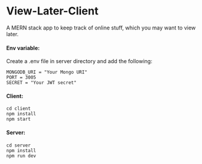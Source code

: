 # View-Later-Client

A MERN stack app to keep track of online stuff, which you may want to view later.

#### Env variable:

Create a .env file in server directory and add the following:

```
MONGODB_URI = "Your Mongo URI"
PORT = 3005
SECRET = "Your JWT secret"

```

#### Client:

```
cd client
npm install
npm start
```

#### Server:

```
cd server
npm install
npm run dev
```
